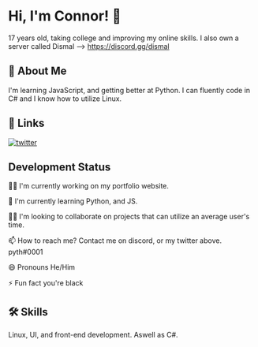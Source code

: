 
# Hi, I'm Connor! 👋

17 years old, taking college and improving my online skills. I also own a server called Dismal --> https://discord.gg/dismal

## 🚀 About Me
I'm learning JavaScript, and getting better at Python. I can fluently code in C# and I know how to utilize Linux.


## 🔗 Links


[![twitter](https://img.shields.io/badge/twitter-1DA1F2?style=for-the-badge&logo=twitter&logoColor=white)](https://twitter.com/pyth_xi)
## Development Status
👩‍💻 I'm currently working on my portfolio website.

🧠 I'm currently learning Python, and JS.

👯‍♀️ I'm looking to collaborate on projects that can utilize an average user's time.

📫 How to reach me? Contact me on discord, or my twitter above. pyth#0001

😄 Pronouns He/Him

⚡️ Fun fact you're black


## 🛠 Skills
Linux, UI, and front-end development. Aswell as C#.

